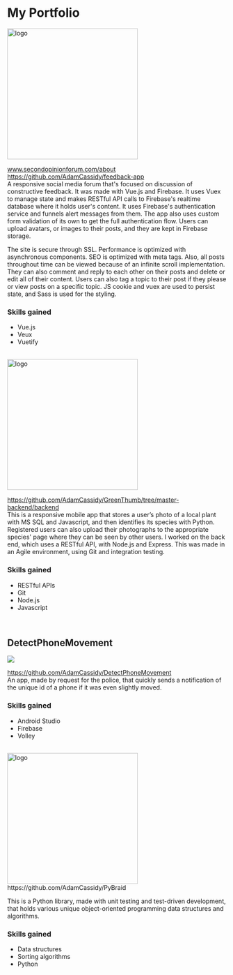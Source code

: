 # My Portfolio
<img src="https://user-images.githubusercontent.com/43080428/94694595-0181c880-0303-11eb-8f4b-ba93ecbeca20.png" alt="logo"  width="300"/>  

www.secondopinionforum.com/about
<br/>
https://github.com/AdamCassidy/feedback-app
<br/>
  A responsive social media forum that's focused on discussion of constructive feedback. It was made with Vue.js and Firebase. It uses Vuex to manage state and makes RESTful API calls to Firebase's realtime database where it holds user's content. It uses Firebase's authentication service and funnels alert messages from them. The app also uses custom form validation of its own to get the full authentication flow. Users can upload avatars, or images to their posts, and they are kept in Firebase storage. 
  
  The site is secure through SSL. Performance is optimized with asynchronous components. SEO is optimized with meta tags. Also, all posts throughout time can be viewed because of an infinite scroll implementation. They can also comment and reply to each other on their posts and delete or edit all of their content. Users can also tag a topic to their post if they please or view posts on a specific topic. JS cookie and vuex are used to persist state, and Sass is used for the styling.

### Skills gained
* Vue.js
* Veux
* Vuetify
<br/>  

<img src="https://github.com/AdamCassidy/GreenThumb/blob/master/resources/logo.png" alt="logo" width="300"/>  

https://github.com/AdamCassidy/GreenThumb/tree/master-backend/backend <br/>
  This is a responsive mobile app that stores a user’s photo of a local plant with MS SQL and Javascript, and then identifies its species with Python. Registered users can also upload their photographs to the appropriate species' page where they can be seen by other users. I worked on the back end, which uses a RESTful API, with Node.js and Express. This was made in an Agile environment, using Git and integration testing. 

### Skills gained
* RESTful APIs
* Git
* Node.js
* Javascript
<br/>  
  
## DetectPhoneMovement
<img src="https://user-images.githubusercontent.com/43080428/96004770-c8208100-0e09-11eb-8826-6fabdddd0ed0.gif"/>

https://github.com/AdamCassidy/DetectPhoneMovement  
  An app, made by request for the police, that quickly sends a notification of the unique id of a phone if it was even slightly moved.

### Skills gained
* Android Studio
* Firebase
* Volley
<br/>
  
  
<img src="https://user-images.githubusercontent.com/43080428/96632706-1809b700-12e6-11eb-802e-4eeff573a661.png" alt="logo" width="300"/>
https://github.com/AdamCassidy/PyBraid  

  This is a Python library, made with unit testing and test-driven development, that holds various unique object-oriented programming data structures and algorithms.

### Skills gained
* Data structures
* Sorting algorithms
* Python
